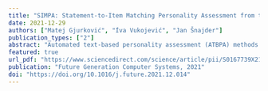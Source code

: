 ```yaml
---
title: "SIMPA: Statement-to-Item Matching Personality Assessment from text"
date: 2021-12-29
authors: ["Matej Gjurković", "́Iva Vukojević", "Jan Šnajder"]
publication_types: ["2"]
abstract: "Automated text-based personality assessment (ATBPA) methods can analyze large amounts of text data and identify nuanced linguistic personality cues. However, current approaches lack the interpretability, explainability, and validity offered by standard questionnaire instruments. To address these weaknesses, we propose an approach that combines questionnaire-based and text-based approaches to personality assessment. Our Statement-to-Item Matching Personality Assessment (SIMPA) framework uses natural language processing methods to detect self-referencing descriptions of personality in a target’s text and utilizes these descriptions for personality assessment. The core of the framework is the notion of a trait-constrained semantic similarity between the target’s freely expressed statements and questionnaire items. The conceptual basis is provided by the realistic accuracy model (RAM), which describes the process of accurate personality judgments and which we extend with a feedback loop mechanism to improve the accuracy of judgments. We present a simple proof-of-concept implementation of SIMPA for ATBPA on the social media site Reddit. We show how the framework can be used directly for unsupervised estimation of a target’s Big 5 scores and indirectly to produce features for a supervised ATBPA model, demonstrating state-of-the-art results for the personality prediction task on Reddit."
featured: true
url_pdf: "https://www.sciencedirect.com/science/article/pii/S0167739X21004957"
publication: "Future Generation Computer Systems, 2021"
doi: "https://doi.org/10.1016/j.future.2021.12.014"
---
```


